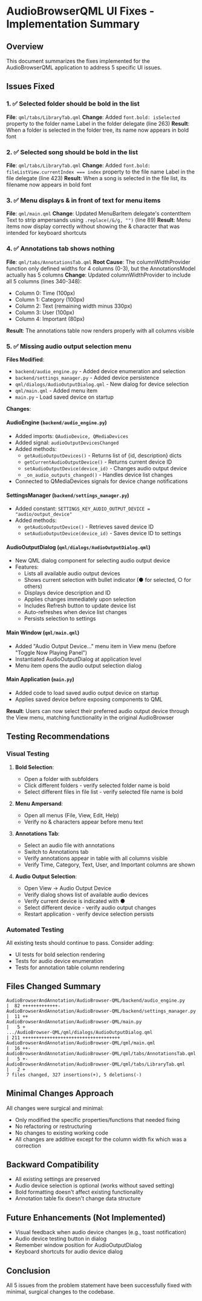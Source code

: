 # AudioBrowserQML UI Fixes - Implementation Summary

## Overview
This document summarizes the fixes implemented for the AudioBrowserQML application to address 5 specific UI issues.

## Issues Fixed

### 1. ✅ Selected folder should be bold in the list
**File**: `qml/tabs/LibraryTab.qml`
**Change**: Added `font.bold: isSelected` property to the folder name Label in the folder delegate (line 263)
**Result**: When a folder is selected in the folder tree, its name now appears in bold font

### 2. ✅ Selected song should be bold in the list  
**File**: `qml/tabs/LibraryTab.qml`
**Change**: Added `font.bold: fileListView.currentIndex === index` property to the file name Label in the file delegate (line 423)
**Result**: When a song is selected in the file list, its filename now appears in bold font

### 3. ✅ Menu displays & in front of text for menu items
**File**: `qml/main.qml`
**Change**: Updated MenuBarItem delegate's contentItem Text to strip ampersands using `.replace(/&/g, "")` (line 89)
**Result**: Menu items now display correctly without showing the & character that was intended for keyboard shortcuts

### 4. ✅ Annotations tab shows nothing
**File**: `qml/tabs/AnnotationsTab.qml`
**Root Cause**: The columnWidthProvider function only defined widths for 4 columns (0-3), but the AnnotationsModel actually has 5 columns
**Change**: Updated columnWidthProvider to include all 5 columns (lines 340-348):
- Column 0: Time (100px)
- Column 1: Category (100px)  
- Column 2: Text (remaining width minus 330px)
- Column 3: User (100px)
- Column 4: Important (80px)

**Result**: The annotations table now renders properly with all columns visible

### 5. ✅ Missing audio output selection menu
**Files Modified**:
- `backend/audio_engine.py` - Added device enumeration and selection
- `backend/settings_manager.py` - Added device persistence
- `qml/dialogs/AudioOutputDialog.qml` - New dialog for device selection
- `qml/main.qml` - Added menu item
- `main.py` - Load saved device on startup

**Changes**:

#### AudioEngine (`backend/audio_engine.py`)
- Added imports: `QAudioDevice, QMediaDevices`
- Added signal: `audioOutputDevicesChanged`
- Added methods:
  - `getAudioOutputDevices()` - Returns list of {id, description} dicts
  - `getCurrentAudioOutputDevice()` - Returns current device ID
  - `setAudioOutputDevice(device_id)` - Changes audio output device
  - `_on_audio_outputs_changed()` - Handles device list changes
- Connected to QMediaDevices signals for device change notifications

#### SettingsManager (`backend/settings_manager.py`)
- Added constant: `SETTINGS_KEY_AUDIO_OUTPUT_DEVICE = "audio/output_device"`
- Added methods:
  - `getAudioOutputDevice()` - Retrieves saved device ID
  - `setAudioOutputDevice(device_id)` - Saves device ID to settings

#### AudioOutputDialog (`qml/dialogs/AudioOutputDialog.qml`)
- New QML dialog component for selecting audio output device
- Features:
  - Lists all available audio output devices
  - Shows current selection with bullet indicator (● for selected, ○ for others)
  - Displays device description and ID
  - Applies changes immediately upon selection
  - Includes Refresh button to update device list
  - Auto-refreshes when device list changes
  - Persists selection to settings

#### Main Window (`qml/main.qml`)
- Added "Audio Output Device..." menu item in View menu (before "Toggle Now Playing Panel")
- Instantiated AudioOutputDialog at application level
- Menu item opens the audio output selection dialog

#### Main Application (`main.py`)
- Added code to load saved audio output device on startup
- Applies saved device before exposing components to QML

**Result**: Users can now select their preferred audio output device through the View menu, matching functionality in the original AudioBrowser

## Testing Recommendations

### Visual Testing
1. **Bold Selection**:
   - Open a folder with subfolders
   - Click different folders - verify selected folder name is bold
   - Select different files in file list - verify selected file name is bold

2. **Menu Ampersand**:
   - Open all menus (File, View, Edit, Help)
   - Verify no & characters appear before menu text

3. **Annotations Tab**:
   - Select an audio file with annotations
   - Switch to Annotations tab
   - Verify annotations appear in table with all columns visible
   - Verify Time, Category, Text, User, and Important columns are shown

4. **Audio Output Selection**:
   - Open View → Audio Output Device
   - Verify dialog shows list of available audio devices
   - Verify current device is indicated with ●
   - Select different device - verify audio output changes
   - Restart application - verify device selection persists

### Automated Testing
All existing tests should continue to pass. Consider adding:
- UI tests for bold selection rendering
- Tests for audio device enumeration
- Tests for annotation table column rendering

## Files Changed Summary
```
AudioBrowserAndAnnotation/AudioBrowser-QML/backend/audio_engine.py          |  82 +++++++++++++-
AudioBrowserAndAnnotation/AudioBrowser-QML/backend/settings_manager.py      |  11 ++
AudioBrowserAndAnnotation/AudioBrowser-QML/main.py                          |   5 +
.../AudioBrowser-QML/qml/dialogs/AudioOutputDialog.qml                      | 211 ++++++++++++++++++++++++++++++++++++
AudioBrowserAndAnnotation/AudioBrowser-QML/qml/main.qml                     |  16 ++-
AudioBrowserAndAnnotation/AudioBrowser-QML/qml/tabs/AnnotationsTab.qml      |   5 +-
AudioBrowserAndAnnotation/AudioBrowser-QML/qml/tabs/LibraryTab.qml          |   2 +
7 files changed, 327 insertions(+), 5 deletions(-)
```

## Minimal Changes Approach
All changes were surgical and minimal:
- Only modified the specific properties/functions that needed fixing
- No refactoring or restructuring
- No changes to existing working code
- All changes are additive except for the column width fix which was a correction

## Backward Compatibility
- All existing settings are preserved
- Audio device selection is optional (works without saved setting)
- Bold formatting doesn't affect existing functionality
- Annotation table fix doesn't change data structure

## Future Enhancements (Not Implemented)
- Visual feedback when audio device changes (e.g., toast notification)
- Audio device testing button in dialog
- Remember window position for AudioOutputDialog
- Keyboard shortcuts for audio device dialog

## Conclusion
All 5 issues from the problem statement have been successfully fixed with minimal, surgical changes to the codebase.
